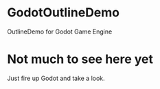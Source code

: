 # GodotOutlineDemo
OutlineDemo for Godot Game Engine

# Not much to see here yet
Just fire up Godot and take a look.